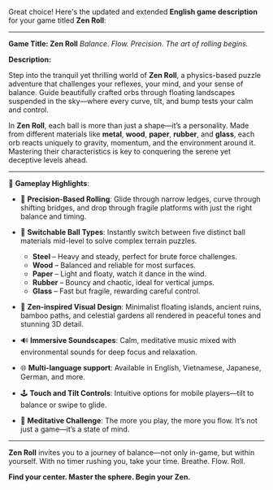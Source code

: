 Great choice! Here's the updated and extended **English game description** for your game titled **Zen Roll**:

---

**Game Title: Zen Roll**
*Balance. Flow. Precision. The art of rolling begins.*

**Description:**

Step into the tranquil yet thrilling world of **Zen Roll**, a physics-based puzzle adventure that challenges your reflexes, your mind, and your sense of balance. Guide beautifully crafted orbs through floating landscapes suspended in the sky—where every curve, tilt, and bump tests your calm and control.

In **Zen Roll**, each ball is more than just a shape—it’s a personality. Made from different materials like **metal**, **wood**, **paper**, **rubber**, and **glass**, each orb reacts uniquely to gravity, momentum, and the environment around it. Mastering their characteristics is key to conquering the serene yet deceptive levels ahead.

---

🌟 **Gameplay Highlights**:

* 🎯 **Precision-Based Rolling**: Glide through narrow ledges, curve through shifting bridges, and drop through fragile platforms with just the right balance and timing.
* 🧩 **Switchable Ball Types**: Instantly switch between five distinct ball materials mid-level to solve complex terrain puzzles.

  * **Steel** – Heavy and steady, perfect for brute force challenges.
  * **Wood** – Balanced and reliable for most surfaces.
  * **Paper** – Light and floaty, watch it dance in the wind.
  * **Rubber** – Bouncy and chaotic, ideal for vertical jumps.
  * **Glass** – Fast but fragile, rewarding careful control.
* 🌈 **Zen-inspired Visual Design**: Minimalist floating islands, ancient ruins, bamboo paths, and celestial gardens all rendered in peaceful tones and stunning 3D detail.
* 🔊 **Immersive Soundscapes**: Calm, meditative music mixed with environmental sounds for deep focus and relaxation.
* 🌐 **Multi-language support**: Available in English, Vietnamese, Japanese, German, and more.
* 🕹️ **Touch and Tilt Controls**: Intuitive options for mobile players—tilt to balance or swipe to glide.
* 🧘 **Meditative Challenge**: The more you play, the more you flow. It’s not just a game—it’s a state of mind.

---

**Zen Roll** invites you to a journey of balance—not only in-game, but within yourself. With no timer rushing you, take your time. Breathe. Flow. Roll.

**Find your center. Master the sphere. Begin your Zen.**
